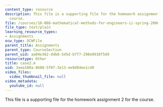 ```yaml
---
content_type: resource
description: This file is a supporting file for the homework assignment 2 for the
  course.
file: /courses/18-086-mathematical-methods-for-engineers-ii-spring-2006/3aea180a86885f073e13ee9d84ee1c49_case2.m
file_type: text/plain
learning_resource_types:
- Assignments
ocw_type: OCWFile
parent_title: Assignments
parent_type: CourseSection
parent_uid: aa04e362-d4b8-545d-b7f7-298e9910f5d9
resourcetype: Other
title: case2.m
uid: 3aea180a-8688-5f07-3e13-ee9d84ee1c49
video_files:
  video_thumbnail_file: null
video_metadata:
  youtube_id: null
---
```

This file is a supporting file for the homework assignment 2 for the course.